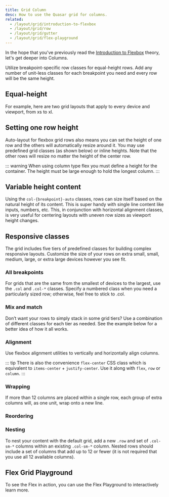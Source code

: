 ```yaml
---
title: Grid Column
desc: How to use the Quasar grid for columns.
related:
  - /layout/grid/introduction-to-flexbox
  - /layout/grid/row
  - /layout/grid/gutter
  - /layout/grid/flex-playground
---
```


In the hope that you've previously read the [Introduction to Flexbox](/layout/grid/introduction-to-flexbox) theory, let's get deeper into Columns.

Utilize breakpoint-specific row classes for equal-height rows. Add any number of unit-less classes for each breakpoint you need and every row will be the same height.

## Equal-height

For example, here are two grid layouts that apply to every device and viewport, from xs to xl.

<doc-example title="Equal Height Example" file="grid/ColumnEqualWidth" />

## Setting one row height
Auto-layout for flexbox grid rows also means you can set the height of one row and the others will automatically resize around it. You may use predefined grid classes (as shown below) or inline heights. Note that the other rows will resize no matter the height of the center row.

::: warning When using column type flex you must define a height for the container. The height must be large enough to hold the longest column. :::

<doc-example title="Setting one row height" file="grid/ColumnRowWidth" />

## Variable height content
Using the `col-{breakpoint}-auto` classes, rows can size itself based on the natural height of its content. This is super handy with single line content like inputs, numbers, etc. This, in conjunction with horizontal alignment classes, is very useful for centering layouts with uneven row sizes as viewport height changes.

<doc-example title="Variable height content" file="grid/ColumnVariableWidth" />

## Responsive classes

The grid includes five tiers of predefined classes for building complex responsive layouts. Customize the size of your rows on extra small, small, medium, large, or extra large devices however you see fit.

### All breakpoints
For grids that are the same from the smallest of devices to the largest, use the `.col` and `.col-*` classes. Specify a numbered class when you need a particularly sized row; otherwise, feel free to stick to .col.

<doc-example title="All breakpoints" file="grid/ColumnAllBreakpoints" />

### Mix and match
Don’t want your rows to simply stack in some grid tiers? Use a combination of different classes for each tier as needed. See the example below for a better idea of how it all works.

<doc-example title="Mix and match" file="grid/ColumnMixAndMatch" />

### Alignment
Use flexbox alignment utilities to vertically and horizontally align columns.

<doc-example title="Horizontal alignment" file="grid/ColumnHorizontalAlignment" />

<doc-example title="Vertical alignment" file="grid/ColumnVerticalAlignment" />

::: tip
There is also the convenience `flex-center` CSS class which is equivalent to `items-center` + `justify-center`. Use it along with `flex`, `row` or `column`.
:::

### Wrapping
If more than 12 columns are placed within a single row, each group of extra columns will, as one unit, wrap onto a new line.

<doc-example title="Wrapping" file="grid/ColumnRowWrapping" />

### Reordering

<doc-example title="Reverse" file="grid/ColumnReverse" />

<doc-example title="Flex order" file="grid/ColumnFlexOrder" />

### Nesting
To nest your content with the default grid, add a new `.row` and set of `.col-sm-*` columns within an existing `.col-sm-*` column. Nested rows should include a set of columns that add up to 12 or fewer (it is not required that you use all 12 available columns).

<doc-example title="Nesting" file="grid/ColumnNesting" />

## Flex Grid Playground
To see the Flex in action, you can use the Flex Playground to interactively learn more.

<q-btn push color="brand-primary" icon-right="launch" label="Flex Playground" to="/layout/grid/flex-playground" />

